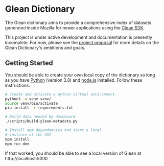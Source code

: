 # Glean Dictionary

The Glean dictionary aims to provide a comprehensive index of datasets generated
inside Mozilla for newer applications using the
[Glean SDK](https://mozilla.github.io/glean/book/index.html).

This project is under active development and documentation is presently
incomplete. For now, please see the
[project proposal](https://docs.google.com/document/d/1OkTWA3rsSJ0m5g9GDnxXVUMkJP-xJMQk_bDgDq-Z9xM/edit#heading=h.jwawftif1tt5)
for more details on the Glean Dictionary's ambitions and goals.

## Getting Started

You should be able to create your own local copy of the dictionary so long as
you have [Python](https://www.python.org/) (version 3.8) and
[node.js](https://nodejs.org/) installed. Follow these instructions:

```bash
# Create and activate a python virtual environment.
python3 -m venv venv/
source venv/bin/activate
pip install -r requirements.txt

# Build data needed by dashboard
./scripts/build-glean-metadata.py

# Install npm dependencies and start a local
# instance of the GUI
npm install
npm run dev
```

If that worked, you should be able to see a local version of Glean at
http://localhost:5000
